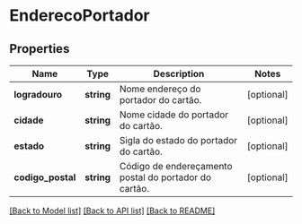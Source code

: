 # EnderecoPortador

## Properties
Name | Type | Description | Notes
------------ | ------------- | ------------- | -------------
**logradouro** | **string** | Nome endereço do portador do cartão. | [optional] 
**cidade** | **string** | Nome cidade do portador do cartão. | [optional] 
**estado** | **string** | Sigla do estado do portador do cartão. | [optional] 
**codigo_postal** | **string** | Código de endereçamento postal do portador do cartão. | [optional] 

[[Back to Model list]](../README.md#documentation-for-models) [[Back to API list]](../README.md#documentation-for-api-endpoints) [[Back to README]](../README.md)


